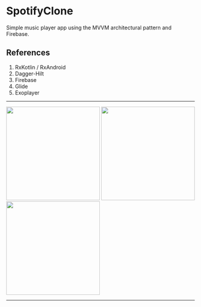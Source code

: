 # SpotifyClone

Simple music player app using the MVVM architectural pattern and Firebase.

## References
1. RxKotlin / RxAndroid
2. Dagger-Hilt
3. Firebase
4. Glide
5. Exoplayer

***

<img src="https://user-images.githubusercontent.com/17928064/103026377-1c2cac00-4597-11eb-9a70-2feb29cdb041.jpg" width="250"> <img src="https://user-images.githubusercontent.com/17928064/103026387-20f16000-4597-11eb-846d-a0ba3138c151.jpg" width="250"> <img src="https://user-images.githubusercontent.com/17928064/103026425-41211f00-4597-11eb-8a9b-8fee978434e6.jpg" width="250">

***
